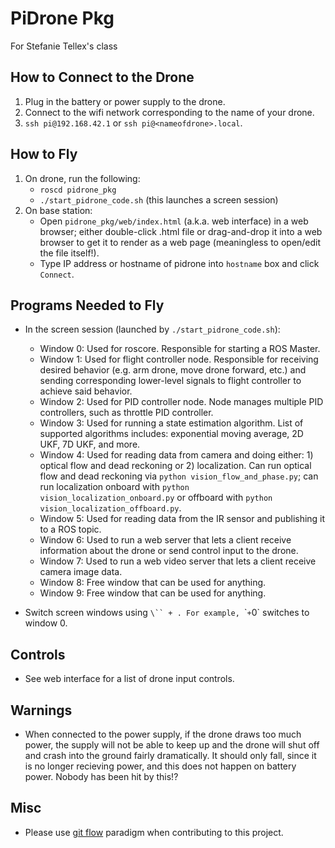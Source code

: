 # PiDrone Pkg

For Stefanie Tellex's class

## How to Connect to the Drone

1. Plug in the battery or power supply to the drone.
2. Connect to the wifi network corresponding to the name of your drone.
3. `ssh pi@192.168.42.1` or `ssh pi@<nameofdrone>.local`.

## How to Fly

1. On drone, run the following:
   - `roscd pidrone_pkg`
   - `./start_pidrone_code.sh` (this launches a screen session)
2. On base station:
   - Open `pidrone_pkg/web/index.html` (a.k.a. web interface) in a web browser; either double-click .html file or drag-and-drop it into a web browser to get it to render as a web page (meaningless to open/edit the file itself!).
   - Type IP address or hostname of pidrone into `hostname` box and click `Connect`.

## Programs Needed to Fly

- In the screen session (launched by `./start_pidrone_code.sh`):

  - Window 0: Used for roscore. Responsible for starting a ROS Master.
  - Window 1: Used for flight controller node. Responsible for receiving desired behavior (e.g. arm drone, move drone forward, etc.) and sending corresponding lower-level signals to flight controller to achieve said behavior.
  - Window 2: Used for PID controller node. Node manages multiple PID controllers, such as throttle PID controller.
  - Window 3: Used for running a state estimation algorithm. List of supported algorithms includes: exponential moving average, 2D UKF, 7D UKF, and more.
  - Window 4: Used for reading data from camera and doing either: 1) optical flow and dead reckoning or 2) localization. Can run optical flow and dead reckoning via `python vision_flow_and_phase.py`; can run localization onboard with `python vision_localization_onboard.py` or offboard with `python vision_localization_offboard.py`.
  - Window 5: Used for reading data from the IR sensor and publishing it to a ROS topic.
  - Window 6: Used to run a web server that lets a client receive information about the drone or send control input to the drone.
  - Window 7: Used to run a web video server that lets a client receive camera image data.
  - Window 8: Free window that can be used for anything.
  - Window 9: Free window that can be used for anything.

- Switch screen windows using `\`` + `<window number>`. For example, `\`` + `0` switches to window 0.

## Controls

- See web interface for a list of drone input controls.

## Warnings

- When connected to the power supply, if the drone draws too much power, the
   supply will not be able to keep up and the drone will shut off and crash
   into the ground fairly dramatically. It should only fall, since it is no
   longer recieving power, and this does not happen on battery power. Nobody
   has been hit by this!?

## Misc

- Please use [git flow](http://danielkummer.github.io/git-flow-cheatsheet/) paradigm when contributing to this project.